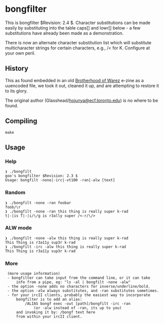 # bongfilter

This is bongfilter $Revision: 2.4 $.  Character substitutions can
 be made easily by substituting into the table caps[] and lowr[]
 below - a few substitutions have already been made as a
 demonstration.

  There is now an alternate character substitution list which will
 substitute multicharacter strings for certain characters, e.g.,
 /< for K.  Configure at your own peril.

## History

This as found embedded in an old [Brotherhood of Warez](http://www.textfiles.com/magazines/BOW/bow5.txt) e-zine as a uuencoded file, we took it out, cleaned it up, and are attempting to restore it to its glory.

The original author (Glasshead/hojunya@ecf.toronto.edu) is no where to be found.

## Compiling

```shell
make
```

## Usage

### Help

```shell
❯ ./bongfilt
goo's bongfilter $Revision: 2.3 $
Usage: bongfilt -none|-irc|-vt100 -ran|-alw [text]
```

### Random

```shell
❯ ./bongfilt -none -ran foobar
foob/\r
❯ ./bongfilt -none -ran this thing is really super k-rad
t|-|is T|-|i/\/g is r3ally super /<-r/\/>
```

### ALW mode

```shell
❯ ./bongfilt -none -alw this thing is really super k-rad
This Thing is r3a11y sup3r k-rad
❯ ./bongfilt -irc -alw this thing is really super k-rad
This Thing is r3a11y sup3r k-rad
```

### More

```
 (more usage information)
 - bongfilter can take input from the command line, or it can take
     info from a pipe, eg: "ls -al | bongfilt -none -alw"
 - the option -none adds no characters for inverse/underline/bold.
 - the option -alw always substitutes, and -ran substitutes sometimes.
 - for your ircII clients, probably the easiest way to incorporate
     bongfilter is to add an alias:
         /ALIAS bongf exec -out [path]/bongfilt -irc -ran
             (or -alw instead of -ran, its up to you)
     and invoking it by: /bongf text here
     from within your ircII client.
```
